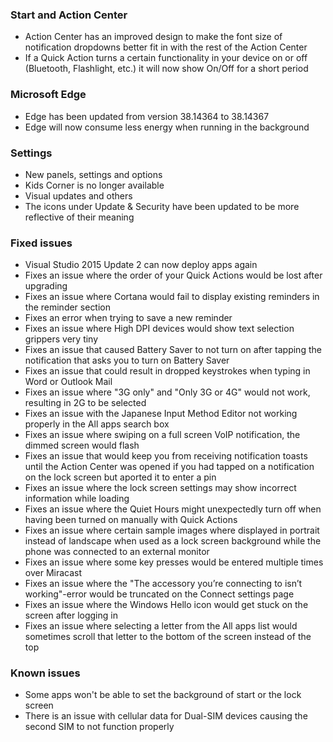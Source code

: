 ### Start and Action Center
- Action Center has an improved design to make the font size of notification dropdowns better fit in with the rest of the Action Center
- If a Quick Action turns a certain functionality in your device on or off (Bluetooth, Flashlight, etc.) it will now show On/Off for a short period

### Microsoft Edge
- Edge has been updated from version 38.14364 to 38.14367
 - Edge will now consume less energy when running in the background

### Settings
- New panels, settings and options
 - Kids Corner is no longer available
- Visual updates and others
 - The icons under Update & Security have been updated to be more reflective of their meaning

### Fixed issues
- Visual Studio 2015 Update 2 can now deploy apps again
- Fixes an issue where the order of your Quick Actions would be lost after upgrading
- Fixes an issue where Cortana would fail to display existing reminders in the reminder section
- Fixes an error when trying to save a new reminder
- Fixes an issue where High DPI devices would show text selection grippers very tiny
- Fixes an issue that caused Battery Saver to not turn on after tapping the notification that asks you to turn on Battery Saver
- Fixes an issue that could result in dropped keystrokes when typing in Word or Outlook Mail
- Fixes an issue where "3G only" and "Only 3G or 4G" would not work, resulting in 2G to be selected
- Fixes an issue with the Japanese Input Method Editor not working properly in the All apps search box
- Fixes an issue where swiping on a full screen VoIP notification, the dimmed screen would flash
- Fixes an issue that would keep you from receiving notification toasts until the Action Center was opened if you had tapped on a notification on the lock screen but aported it to enter a pin
- Fixes an issue where the lock screen settings may show incorrect information while loading
- Fixes an issue where the Quiet Hours might unexpectedly turn off when having been turned on manually with Quick Actions
- Fixes an issue where certain sample images where displayed in portrait instead of landscape when used as a lock screen background while the phone was connected to an external monitor
- Fixes an issue where some key presses would be entered multiple times over Miracast
- Fixes an issue where the "The accessory you’re connecting to isn’t working"-error would be truncated on the Connect settings page
- Fixes an issue where the Windows Hello icon would get stuck on the screen after logging in
- Fixes an issue where selecting a letter from the All apps list would sometimes scroll that letter to the bottom of the screen instead of the top

### Known issues
- Some apps won't be able to set the background of start or the lock screen
- There is an issue with cellular data for Dual-SIM devices causing the second SIM to not function properly